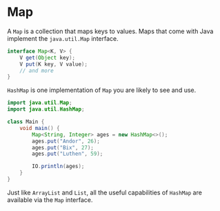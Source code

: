 # Map

A `Map` is a collection that maps keys to values. Maps that come with
Java implement the `java.util.Map` interface.

```java
interface Map<K, V> {
    V get(Object key);
    V put(K key, V value);
    // and more
}
```

`HashMap` is one implementation of `Map` you are likely to see and use.

```java
import java.util.Map;
import java.util.HashMap;

class Main {
    void main() {
        Map<String, Integer> ages = new HashMap<>();
        ages.put("Andor", 26);
        ages.put("Bix", 27);
        ages.put("Luthen", 59);

        IO.println(ages);
    }
}
```

Just like `ArrayList` and `List`, all the useful capabilities of `HashMap` are available
via the `Map` interface.